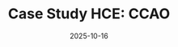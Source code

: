 ---
layout: lecture
number: 15
date: 2025-10-16
published: true
title: "Case Study HCE: CCAO"
presented_by: Josh Grossman
slido:
recording: 
askademia: 
files:
  slides: 
  pdf_slides:
  code:
  code_html:
  notebook:
  notes:
  additional_files:
    - name:
      link:
      target: #or leave empty
---